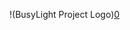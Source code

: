 !(BusyLight Project Logo)[0]




[0]: https://github.com/JnyJny/busylight/blob/master/docs/BusyLightLogo.png
